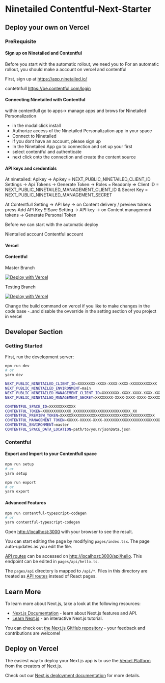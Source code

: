 # Ninetailed Contentful-Next-Starter



## Deploy your own on Vercel

<!--Deploy the example using [Vercel](https://vercel.com?utm_source=github&utm_medium=readme&utm_campaign=next-example)-->

### PreRequisite

#### Sign up on Ninetailed and Contentful

Before you start with the automatic rollout, we need you to 
For an automatic rollout, you should make a account on vercel and contentful

First, sign up at https://app.ninetailed.io/

contetnfull
https://be.contentful.com/login

#### Connecting Ninetailed with Contentful


within contentfull go to apps-> manage apps and brows for Ninetailed Personalization
- in the modal click install
- Authorize access of the Ninetailed Personalization app in your space
- Connect to Ninetailed
- if you dont have an account, please sign up
- In the Ninetailed App go to connection and set up your first
- select contentful and authenticate
- next click onto the connection and create the content source

#### API keys and credentials

At ninetailed:
Apikey -> Apikey = NEXT_PUBLIC_NINETAILED_CLIENT_ID
Settings -> Api Tokens -> Generate Token -> Roles = Readonly => Client ID = NEXT_PUBLIC_NINETAILED_MANAGEMENT_CLIENT_ID & Secret Key = NEXT_PUBLIC_NINETAILED_MANAGEMENT_SECRET

At Contentfull
Setting -> API key -> on Content delivery / preview tokens press Add API Key !!!Save
Setting -> API key -> on Content management tokens -> Generate Personal Token

Before we can start with the automatic deploy


Nientailed account
Contentful account



#### Vercel

#### Contentful

Master Branch

[![Deploy with Vercel](https://vercel.com/button)](https://vercel.com/new/clone?repository-url=https%3A%2F%2Fgithub.com%2Fninetailed-inc%2Fcontentful-next-starter-CSR&env=NEXT_PUBLIC_NINETAILED_CLIENT_ID,NEXT_PUBLIC_NINETAILED_MANAGEMENT_CLIENT_ID,NEXT_PUBLIC_NINETAILED_MANAGEMENT_SECRET,CONTENTFUL_SPACE_ID,CONTENTFUL_TOKEN,CONTENTFUL_PREVIEW_TOKEN,CONTENTFUL_MANAGEMENT_TOKEN&project-name=ninetailed-contentful-next-starter&repository-name=ninetailed-contentful-next-starter&build-command=npm%20run%20build-and-setup)

Testing Branch

[![Deploy with Vercel](https://vercel.com/button)](https://vercel.com/new/clone?repository-url=https%3A%2F%2Fgithub.com%2Fninetailed-inc%2Fcontentful-next-starter-CSR%2Ftree%2Ftesting_deploy-routine&env=NEXT_PUBLIC_NINETAILED_CLIENT_ID,NEXT_PUBLIC_NINETAILED_MANAGEMENT_CLIENT_ID,NEXT_PUBLIC_NINETAILED_MANAGEMENT_SECRET,CONTENTFUL_SPACE_ID,CONTENTFUL_TOKEN,CONTENTFUL_PREVIEW_TOKEN,CONTENTFUL_MANAGEMENT_TOKEN&project-name=ninetailed-contentful-next-starter&repository-name=ninetailed-contentful-next-starter&build-command=npm%20run%20build-and-setup)


Change the build command on vercel if you like to make changes in the code base
-..and disable the ovverride in the setting section of you project in vercel

## Developer Section

### Getting Started

First, run the development server:

```bash
npm run dev
# or
yarn dev
```

```bash
NEXT_PUBLIC_NINETAILED_CLIENT_ID=XXXXXXXX-XXXX-XXXX-XXXX-XXXXXXXXXXXX
NEXT_PUBLIC_NINETAILED_ENVIRONMENT=main
NEXT_PUBLIC_NINETAILED_MANAGEMENT_CLIENT_ID=XXXXXXXX-XXXX-XXXX-XXXX-XXXXXXXXXXXX
NEXT_PUBLIC_NINETAILED_MANAGEMENT_SECRET=XXXXXXXX-XXXX-XXXX-XXXX-XXXXXXXXXXXX

CONTENTFUL_SPACE_ID=XXXXXXXXXXXX
CONTENTFUL_TOKEN=XXXXXXXXXXXXX_XXXXXXXXXXXXXXXXXXXXXXXXXX_XX
CONTENTFUL_PREVIEW_TOKEN=XXXXXXXXXXXXXXXXXXXXXXXXXXXXXXXXXXXXXXXXXXX
CONTENTFUL_MANAGEMENT_TOKEN=XXXXX-XXXXX-XXXX-XXXXXXXXXXXXXXXXXXXXXXXXXXXXXXXX
CONTENTFUL_ENVIRONMENT=master
CONTENTFUL_SPACE_DATA_LOCATION=path/to/your/jsonData.json
```

### Contentful

#### Export and Import to your Contentfull space

```bash
npm run setup
# or
yarn setup

npm run export
# or
yarn export
```

#### Advanced Features

```bash
npm run contentful-typescript-codegen
# or
yarn contentful-typescript-codegen

```



Open [http://localhost:3000](http://localhost:3000) with your browser to see the result.

You can start editing the page by modifying `pages/index.tsx`. The page auto-updates as you edit the file.

[API routes](https://nextjs.org/docs/api-routes/introduction) can be accessed on [http://localhost:3000/api/hello](http://localhost:3000/api/hello). This endpoint can be edited in `pages/api/hello.ts`.

The `pages/api` directory is mapped to `/api/*`. Files in this directory are treated as [API routes](https://nextjs.org/docs/api-routes/introduction) instead of React pages.

## Learn More

To learn more about Next.js, take a look at the following resources:

- [Next.js Documentation](https://nextjs.org/docs) - learn about Next.js features and API.
- [Learn Next.js](https://nextjs.org/learn) - an interactive Next.js tutorial.

You can check out [the Next.js GitHub repository](https://github.com/vercel/next.js/) - your feedback and contributions are welcome!

## Deploy on Vercel

The easiest way to deploy your Next.js app is to use the [Vercel Platform](https://vercel.com/new?utm_medium=default-template&filter=next.js&utm_source=create-next-app&utm_campaign=create-next-app-readme) from the creators of Next.js.

Check out our [Next.js deployment documentation](https://nextjs.org/docs/deployment) for more details.
